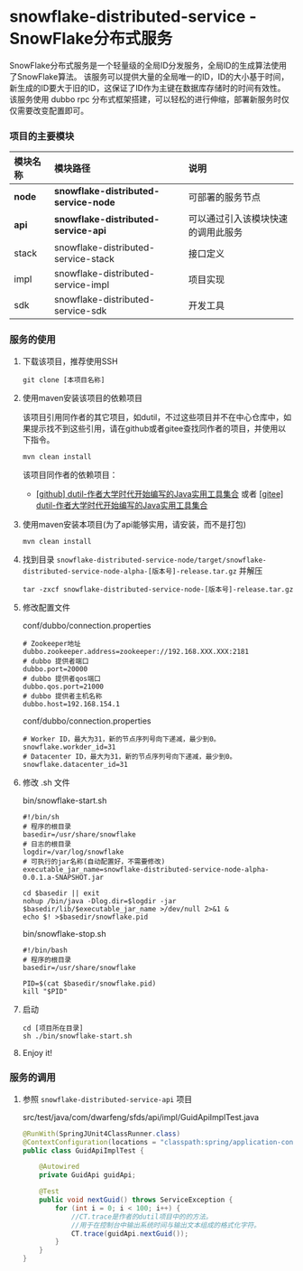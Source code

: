 # snowflake-distributed-service - SnowFlake分布式服务

SnowFlake分布式服务是一个轻量级的全局ID分发服务，全局ID的生成算法使用了SnowFlake算法。
该服务可以提供大量的全局唯一的ID，ID的大小基于时间，新生成的ID要大于旧的ID，这保证了ID作为主键在数据库存储时的时间有效性。
该服务使用 dubbo rpc 分布式框架搭建，可以轻松的进行伸缩，部署新服务时仅仅需要改变配置即可。

### 项目的主要模块
模块名称|模块路径|说明
:---|:---|:---
**node**|**snowflake-distributed-service-node**|可部署的服务节点
**api**|**snowflake-distributed-service-api**|可以通过引入该模块快速的调用此服务
stack|snowflake-distributed-service-stack|接口定义
impl|snowflake-distributed-service-impl|项目实现
sdk|snowflake-distributed-service-sdk|开发工具

### 服务的使用
1. 下载该项目，推荐使用SSH

    `git clone [本项目名称]`

2. 使用maven安装该项目的依赖项目

    该项目引用同作者的其它项目，如dutil，不过这些项目并不在中心仓库中，如果提示找不到这些引用，请在github或者gitee查找同作者的项目，并使用以下指令。
    
    `mvn clean install`
    
    该项目同作者的依赖项目：
    * [[github] dutil-作者大学时代开始编写的Java实用工具集合](https://github.com/DwArFeng/dutil) 或者 [[gitee]  dutil-作者大学时代开始编写的Java实用工具集合](https://gitee.com/DwArFeng/dutil)
    
3. 使用maven安装本项目(为了api能够实用，请安装，而不是打包)

    ```mvn clean install```
    
4. 找到目录 `snowflake-distributed-service-node/target/snowflake-distributed-service-node-alpha-[版本号]-release.tar.gz` 并解压

    ```shell script
    tar -zxcf snowflake-distributed-service-node-[版本号]-release.tar.gz
    ```
   
5. 修改配置文件

    conf/dubbo/connection.properties
    ```
    # Zookeeper地址
    dubbo.zookeeper.address=zookeeper://192.168.XXX.XXX:2181
    # dubbo 提供者端口
    dubbo.port=20000
    # dubbo 提供者qos端口
    dubbo.qos.port=21000
    # dubbo 提供者主机名称
    dubbo.host=192.168.154.1
    ```
    conf/dubbo/connection.properties
    ```
    # Worker ID，最大为31，新的节点序列号向下递减，最少到0。
    snowflake.workder_id=31
    # Datacenter ID，最大为31，新的节点序列号向下递减，最少到0。
    snowflake.datacenter_id=31
    ```
   
6. 修改 .sh 文件

    bin/snowflake-start.sh
    ```shell script
    #!/bin/sh
    # 程序的根目录
    basedir=/usr/share/snowflake
    # 日志的根目录
    logdir=/var/log/snowflake
    # 可执行的jar名称(自动配置好，不需要修改)
    executable_jar_name=snowflake-distributed-service-node-alpha-0.0.1.a-SNAPSHOT.jar
    
    cd $basedir || exit
    nohup /bin/java -Dlog.dir=$logdir -jar $basedir/lib/$executable_jar_name >/dev/null 2>&1 &
    echo $! >$basedir/snowflake.pid
    ```
    bin/snowflake-stop.sh
    ```shell script
    #!/bin/bash
    # 程序的根目录
    basedir=/usr/share/snowflake
    
    PID=$(cat $basedir/snowflake.pid)
    kill "$PID"
    ```
   
7. 启动
    ```shell script
    cd [项目所在目录]
    sh ./bin/snowflake-start.sh
    ```
   
 8. Enjoy it!
 
 ### 服务的调用
 
 1. 参照 ```snowflake-distributed-service-api``` 项目
 
    src/test/java/com/dwarfeng/sfds/api/impl/GuidApiImplTest.java
    ```java
    @RunWith(SpringJUnit4ClassRunner.class)
    @ContextConfiguration(locations = "classpath:spring/application-context*.xml")
    public class GuidApiImplTest {
    
        @Autowired
        private GuidApi guidApi;
    
        @Test
        public void nextGuid() throws ServiceException {
            for (int i = 0; i < 100; i++) {
                //CT.trace是作者的dutil项目中的的方法。
                //用于在控制台中输出系统时间与输出文本组成的格式化字符。
                CT.trace(guidApi.nextGuid());
            }
        }
    }
    ```
